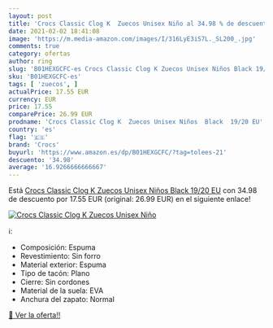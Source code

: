 ```yaml
---
layout: post
title: 'Crocs Classic Clog K  Zuecos Unisex Niño al 34.98 % de descuento'
date: 2021-02-02 18:41:08
image: 'https://m.media-amazon.com/images/I/316LyE3iS7L._SL200_.jpg'
comments: true
category: ofertas
author: ring
slug: 'B01HEXGCFC-es Crocs Classic Clog K Zuecos Unisex Niños Black 19/20 EU'
sku: 'B01HEXGCFC-es'
tags: [ 'zuecos', ]
actualPrice: 17.55 EUR
currency: EUR
price: 17.55
comparePrice: 26.99 EUR
prodname: 'Crocs Classic Clog K  Zuecos Unisex Niños  Black  19/20 EU'
country: 'es'
flag: '🇪🇸'
brand: 'Crocs'
buyurl: 'https://www.amazon.es/dp/B01HEXGCFC/?tag=tolees-21'
descuento: '34.98'
average: '16.9266666666667'
---
```


Está [Crocs Classic Clog K  Zuecos Unisex Niños  Black  19/20 EU](https://www.amazon.es/dp/B01HEXGCFC/?tag=tolees-21) con 34.98 de descuento por 17.55 EUR (original: 26.99 EUR) en el siguiente enlace!

[![Crocs Classic Clog K  Zuecos Unisex Niño](https://m.media-amazon.com/images/I/316LyE3iS7L._SL200_.jpg)](https://www.amazon.es/dp/B01HEXGCFC/?tag=tolees-21)

ℹ️:

- Composición: Espuma
- Revestimiento: Sin forro
- Material exterior: Espuma
- Tipo de tacón: Plano
- Cierre: Sin cordones
- Material de la suela: EVA
- Anchura del zapato: Normal

[🛒 Ver la oferta!!](https://www.amazon.es/dp/B01HEXGCFC/?tag=tolees-21)
